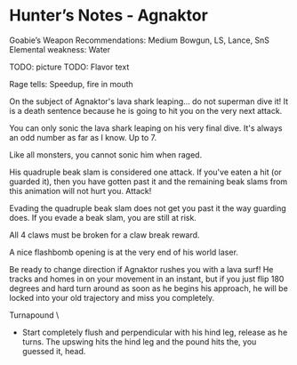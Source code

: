 # Hunter’s Notes - Agnaktor

Goabie’s Weapon Recommendations: Medium Bowgun, LS, Lance, SnS  
Elemental weakness: Water

TODO: picture
TODO: Flavor text

Rage tells: Speedup, fire in mouth

On the subject of Agnaktor's lava shark leaping... do not superman dive it! It is a death sentence because he is going to hit you on the very next attack.

You can only sonic the lava shark leaping on his very final dive. It's always an odd number as far as I know. Up to 7.

Like all monsters, you cannot sonic him when raged.

His quadruple beak slam is considered one attack. If you've eaten a hit (or guarded it), then you have gotten past it and the remaining beak slams from this animation will not hurt you. Attack!

Evading the quadruple beak slam does not get you past it the way guarding does. If you evade a beak slam, you are still at risk.

All 4 claws must be broken for a claw break reward.

A nice flashbomb opening is at the very end of his world laser.

Be ready to change direction if Agnaktor rushes you with a lava surf! He tracks and homes in on your movement in an instant, but if you just flip 180 degrees and hard turn around as soon as he begins his approach, he will be locked into your old trajectory and miss you completely.

Turnapound \
- Start completely flush and perpendicular with his hind leg, release as he turns. The upswing hits the hind leg and the pound hits the, you guessed it, head.

